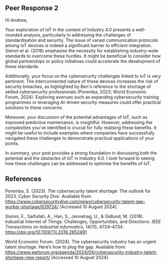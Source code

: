 ## Peer Response 2

Hi Andrew,

Your exploration of IoT in the context of Industry 4.0 presents a well-rounded analysis, particularly in addressing the challenges of standardisation and security. The issue of varied communication protocols among IoT devices is indeed a significant barrier to efficient integration. Sisinni et al. (2018) emphasise the necessity for establishing industry-wide standards to overcome these hurdles. It might be beneficial to consider how global partnerships or policy initiatives could accelerate the development of these standards.

Additionally, your focus on the cybersecurity challenges linked to IoT is very pertinent. The interconnected nature of these devices increases the risk of security breaches, as highlighted by Ben's reference to the shortage of skilled cybersecurity professionals (Poremba, 2023; World Economic Forum, 2024). Exploring avenues such as expanding cybersecurity training programmes or leveraging AI-driven security measures could offer practical solutions to these concerns.

Moreover, your discussion of the potential advantages of IoT, such as improved predictive maintenance, is insightful. However, addressing the complexities you've identified is crucial for fully realising these benefits. It might be useful to include examples where companies have successfully navigated these challenges to demonstrate practical applications of your points.

In summary, your post provides a strong foundation in discussing both the potential and the obstacles of IoT in Industry 4.0. I look forward to seeing how these challenges can be addressed to optimise the benefits of IoT.

## References

Poremba, S. (2023). The cybersecurity talent shortage: The outlook for 2023. *Cyber Security Dive*. Available from: https://www.cybersecuritydive.com/news/cybersecurity-talent-gap-worker-shortage/639724/ [Accessed 10 August 2024].

Sisinni, E., Saifullah, A., Han, S., Jennehag, U., & Gidlund, M. (2018). Industrial Internet of Things: Challenges, Opportunities, and Directions. *IEEE Transactions on Industrial Informatics*, 14(11), 4724–4734. https://doi.org/10.1109/TII.2018.2852491

World Economic Forum. (2024). The cybersecurity industry has an urgent talent shortage. Here’s how to plug the gap. Available from: https://www.weforum.org/agenda/2024/04/cybersecurity-industry-talent-shortage-new-report/ [Accessed 10 August 2024].
